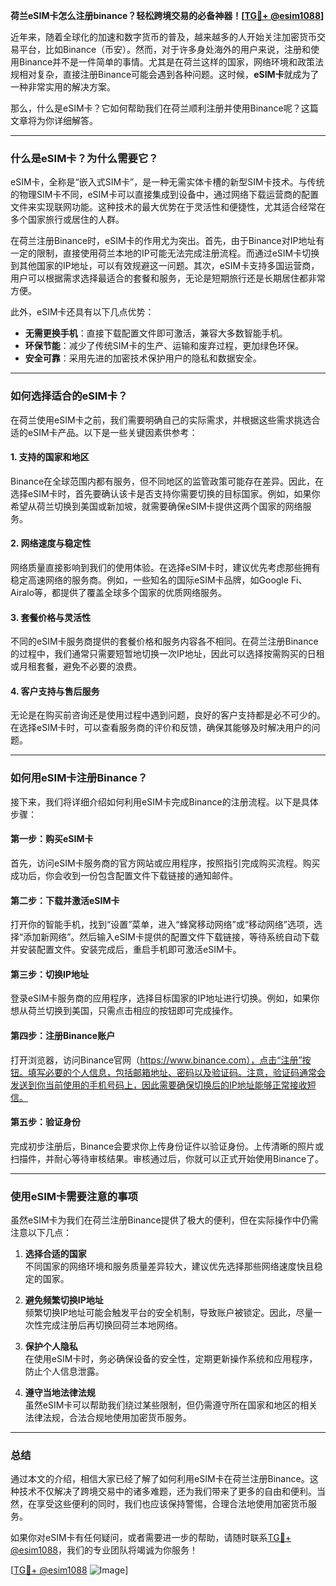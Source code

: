 **荷兰eSIM卡怎么注册binance？轻松跨境交易的必备神器！[[TG💪+ @esim1088](https://t.me/s/esim1088)]**

近年来，随着全球化的加速和数字货币的普及，越来越多的人开始关注加密货币交易平台，比如Binance（币安）。然而，对于许多身处海外的用户来说，注册和使用Binance并不是一件简单的事情。尤其是在荷兰这样的国家，网络环境和政策法规相对复杂，直接注册Binance可能会遇到各种问题。这时候，**eSIM卡**就成为了一种非常实用的解决方案。

那么，什么是eSIM卡？它如何帮助我们在荷兰顺利注册并使用Binance呢？这篇文章将为你详细解答。

---

### **什么是eSIM卡？为什么需要它？**

eSIM卡，全称是“嵌入式SIM卡”，是一种无需实体卡槽的新型SIM卡技术。与传统的物理SIM卡不同，eSIM卡可以直接集成到设备中，通过网络下载运营商的配置文件来实现联网功能。这种技术的最大优势在于灵活性和便捷性，尤其适合经常在多个国家旅行或居住的人群。

在荷兰注册Binance时，eSIM卡的作用尤为突出。首先，由于Binance对IP地址有一定的限制，直接使用荷兰本地的IP可能无法完成注册流程。而通过eSIM卡切换到其他国家的IP地址，可以有效规避这一问题。其次，eSIM卡支持多国运营商，用户可以根据需求选择最适合的套餐和服务，无论是短期旅行还是长期居住都非常方便。

此外，eSIM卡还具有以下几点优势：

- **无需更换手机**：直接下载配置文件即可激活，兼容大多数智能手机。
- **环保节能**：减少了传统SIM卡的生产、运输和废弃过程，更加绿色环保。
- **安全可靠**：采用先进的加密技术保护用户的隐私和数据安全。

---

### **如何选择适合的eSIM卡？**

在荷兰使用eSIM卡之前，我们需要明确自己的实际需求，并根据这些需求挑选合适的eSIM卡产品。以下是一些关键因素供参考：

#### **1. 支持的国家和地区**
Binance在全球范围内都有服务，但不同地区的监管政策可能存在差异。因此，在选择eSIM卡时，首先要确认该卡是否支持你需要切换的目标国家。例如，如果你希望从荷兰切换到美国或新加坡，就需要确保eSIM卡提供这两个国家的网络服务。

#### **2. 网络速度与稳定性**
网络质量直接影响到我们的使用体验。在选择eSIM卡时，建议优先考虑那些拥有稳定高速网络的服务商。例如，一些知名的国际eSIM卡品牌，如Google Fi、Airalo等，都提供了覆盖全球多个国家的优质网络服务。

#### **3. 套餐价格与灵活性**
不同的eSIM卡服务商提供的套餐价格和服务内容各不相同。在荷兰注册Binance的过程中，我们通常只需要短暂地切换一次IP地址，因此可以选择按需购买的日租或月租套餐，避免不必要的浪费。

#### **4. 客户支持与售后服务**
无论是在购买前咨询还是使用过程中遇到问题，良好的客户支持都是必不可少的。在选择eSIM卡时，可以查看服务商的评价和反馈，确保其能够及时解决用户的问题。

---

### **如何用eSIM卡注册Binance？**

接下来，我们将详细介绍如何利用eSIM卡完成Binance的注册流程。以下是具体步骤：

#### **第一步：购买eSIM卡**
首先，访问eSIM卡服务商的官方网站或应用程序，按照指引完成购买流程。购买成功后，你会收到一份包含配置文件下载链接的通知邮件。

#### **第二步：下载并激活eSIM卡**
打开你的智能手机，找到“设置”菜单，进入“蜂窝移动网络”或“移动网络”选项，选择“添加新网络”。然后输入eSIM卡提供的配置文件下载链接，等待系统自动下载并安装配置文件。安装完成后，重启手机即可激活eSIM卡。

#### **第三步：切换IP地址**
登录eSIM卡服务商的应用程序，选择目标国家的IP地址进行切换。例如，如果你想从荷兰切换到美国，只需点击相应的按钮即可完成操作。

#### **第四步：注册Binance账户**
打开浏览器，访问Binance官网（https://www.binance.com），点击“注册”按钮。填写必要的个人信息，包括邮箱地址、密码以及验证码。注意，验证码通常会发送到你当前使用的手机号码上，因此需要确保切换后的IP地址能够正常接收短信。

#### **第五步：验证身份**
完成初步注册后，Binance会要求你上传身份证件以验证身份。上传清晰的照片或扫描件，并耐心等待审核结果。审核通过后，你就可以正式开始使用Binance了。

---

### **使用eSIM卡需要注意的事项**

虽然eSIM卡为我们在荷兰注册Binance提供了极大的便利，但在实际操作中仍需注意以下几点：

1. **选择合适的国家**  
   不同国家的网络环境和服务质量差异较大，建议优先选择那些网络速度快且稳定的国家。

2. **避免频繁切换IP地址**  
   频繁切换IP地址可能会触发平台的安全机制，导致账户被锁定。因此，尽量一次性完成注册后再切换回荷兰本地网络。

3. **保护个人隐私**  
   在使用eSIM卡时，务必确保设备的安全性，定期更新操作系统和应用程序，防止个人信息泄露。

4. **遵守当地法律法规**  
   虽然eSIM卡可以帮助我们绕过某些限制，但仍需遵守所在国家和地区的相关法律法规，合法合规地使用加密货币服务。

---

### **总结**

通过本文的介绍，相信大家已经了解了如何利用eSIM卡在荷兰注册Binance。这种技术不仅解决了跨境交易中的诸多难题，还为我们带来了更多的自由和便利。当然，在享受这些便利的同时，我们也应该保持警惕，合理合法地使用加密货币服务。

如果你对eSIM卡有任何疑问，或者需要进一步的帮助，请随时联系[TG💪+ @esim1088](https://t.me/s/esim1088)，我们的专业团队将竭诚为你服务！

[[TG💪+ @esim1088](https://t.me/s/esim1088) ![Image](https://i.postimg.cc/4NQfJmqS/Snipaste-2025-05-13-00-14-12.png)]